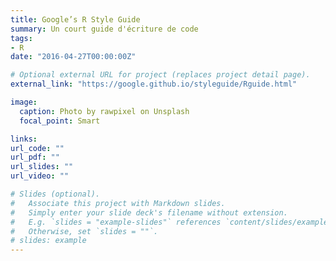 ```yaml
---
title: Google’s R Style Guide
summary: Un court guide d'écriture de code
tags:
- R
date: "2016-04-27T00:00:00Z"

# Optional external URL for project (replaces project detail page).
external_link: "https://google.github.io/styleguide/Rguide.html"

image:
  caption: Photo by rawpixel on Unsplash
  focal_point: Smart

links:
url_code: ""
url_pdf: ""
url_slides: ""
url_video: ""

# Slides (optional).
#   Associate this project with Markdown slides.
#   Simply enter your slide deck's filename without extension.
#   E.g. `slides = "example-slides"` references `content/slides/example-slides.md`.
#   Otherwise, set `slides = ""`.
# slides: example
---
```


